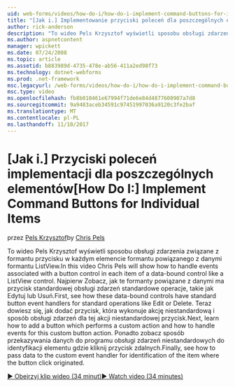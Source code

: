 ```yaml
---
uid: web-forms/videos/how-do-i/how-do-i-implement-command-buttons-for-individual-items
title: "[Jak i.] Implementowanie przyciski poleceń dla poszczególnych elementów | Dokumentacja firmy Microsoft"
author: rick-anderson
description: "To wideo Pels Krzysztof wyświetli sposobu obsługi zdarzenia związane z formantu przycisku w każdym elemencie formantu powiązanego z danymi formantu ListView. Pierwszy..."
ms.author: aspnetcontent
manager: wpickett
ms.date: 07/24/2008
ms.topic: article
ms.assetid: b883989d-4735-478e-ab56-411a2ed98f73
ms.technology: dotnet-webforms
ms.prod: .net-framework
msc.legacyurl: /web-forms/videos/how-do-i/how-do-i-implement-command-buttons-for-individual-items
msc.type: video
ms.openlocfilehash: fb8b010461e67994f71de6e84d4877600907a7d8
ms.sourcegitcommit: 9a9483aceb34591c97451997036a9120c3fe2baf
ms.translationtype: MT
ms.contentlocale: pl-PL
ms.lasthandoff: 11/10/2017
---
```

<a name="how-do-i-implement-command-buttons-for-individual-items"></a><span data-ttu-id="b3cdf-104">[Jak i.] Przyciski poleceń implementacji dla poszczególnych elementów</span><span class="sxs-lookup"><span data-stu-id="b3cdf-104">[How Do I:] Implement Command Buttons for Individual Items</span></span>
====================
<span data-ttu-id="b3cdf-105">przez [Pels Krzysztof](https://twitter.com/chrispels)</span><span class="sxs-lookup"><span data-stu-id="b3cdf-105">by [Chris Pels](https://twitter.com/chrispels)</span></span>

<span data-ttu-id="b3cdf-106">To wideo Pels Krzysztof wyświetli sposobu obsługi zdarzenia związane z formantu przycisku w każdym elemencie formantu powiązanego z danymi formantu ListView.</span><span class="sxs-lookup"><span data-stu-id="b3cdf-106">In this video Chris Pels will show how to handle events associated with a button control in each item of a data-bound control like a ListView control.</span></span> <span data-ttu-id="b3cdf-107">Najpierw Zobacz, jak te formanty powiązane z danymi ma przycisk standardowej obsługi zdarzeń standardowe operacje, takie jak Edytuj lub Usuń.</span><span class="sxs-lookup"><span data-stu-id="b3cdf-107">First, see how these data-bound controls have standard button event handlers for standard operations like Edit or Delete.</span></span> <span data-ttu-id="b3cdf-108">Teraz dowiesz się, jak dodać przycisk, która wykonuje akcję niestandardową i sposób obsługi zdarzeń dla tej akcji niestandardowej przycisk.</span><span class="sxs-lookup"><span data-stu-id="b3cdf-108">Next, learn how to add a button which performs a custom action and how to handle events for this custom button action.</span></span> <span data-ttu-id="b3cdf-109">Ponadto zobacz sposób przekazywania danych do programu obsługi zdarzeń niestandardowych do identyfikacji elementu gdzie kliknij przycisk zdalnych.</span><span class="sxs-lookup"><span data-stu-id="b3cdf-109">Finally, see how to pass data to the custom event handler for identification of the item where the button click originated.</span></span>

[<span data-ttu-id="b3cdf-110">&#9654; Obejrzyj klip wideo (34 minut)</span><span class="sxs-lookup"><span data-stu-id="b3cdf-110">&#9654; Watch video (34 minutes)</span></span>](https://channel9.msdn.com/Blogs/ASP-NET-Site-Videos/how-do-i-implement-command-buttons-for-individual-items)
